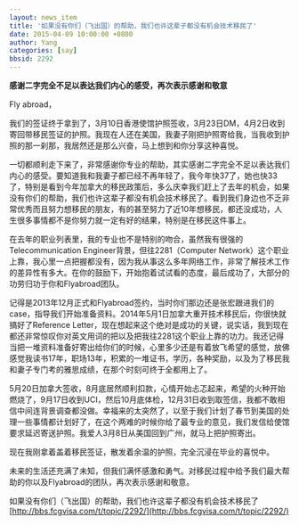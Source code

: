 ```yaml
---
layout: news_item
title: '如果没有你们（飞出国）的帮助，我们也许这辈子都没有机会技术移民了'
date: 2015-04-09 10:00:00 +0800
author: Yang
categories: [say]
bbsid: 2292
---
```


**感谢二字完全不足以表达我们内心的感受，再次表示感谢和敬意**

Fly abroad，

我们的签证终于拿到了，3月10日香港使馆护照签收，3月23日DM，4月2日收到寄回带移民签证的护照。我现在人还在美国，我妻子刚把护照寄给我，当我收到护照的那一刹那，我居然还是那么兴奋，马上想到和你分享这种喜悦。

一切都顺利走下来了，非常感谢你专业的帮助，其实感谢二字完全不足以表达我们内心的感受。要知道我和我妻子都已经不再年轻了，我今年快37了，她也快33了，特别是看到今年加拿大的移民政策后，多么庆幸我们赶上了去年的机会，如果没有你们的帮助，我们也许这辈子都没有机会技术移民了。看到我们身边也不乏非常优秀而且努力想移民的朋友，有的甚至努力了近10年想移民，都还没成功，人生很多事情都不是你努力就一定有好的结果，特别是在移民这件事上。

在去年的职业列表里，我的专业也不是特别的吻合，虽然我有很强的Telecommunication Engineer背景，但往2281（Computer Network）这个职业上靠，我心里一点把握都没有，因为我从事这么多年网络工作，非常了解技术工作的差异性有多大。在你的鼓励下，开始抱着试试看的态度，最后成功了，大部分的功劳归功于你和Flyabroad团队。

记得是2013年12月正式和Flyabroad签约，当时你们那边还是张宏跟进我们的case，指导我们开始准备资料。2014年5月1日加拿大重开技术移民后，你很快就搞好了Reference Letter，现在想起来这个绝对是成功的关键，说实话，我到现在都还非常惊叹你对英文用词的把以及把我往2281这个职业上靠的功力。我还记得当把一堆资料准备好寄出给你们的时候，心里多少还是有着放飞希望的感觉，放佛感觉我读书17年，职场13年，积累的一堆证书，学历，各种奖励，以及为了移民我和妻子专门考的雅思成绩，在那个时刻可终于全都用上了。

5月20日加拿大签收，8月底居然顺利扣款，心情开始忐忑起来，希望的火种开始燃烧了，9月17日收到UCI，然后10月底体检，12月31日收到取签信，我都不敢相信中间连背景调查都没做。幸福来的太突然了，以至于我们计划了春节到美国的处理一些事情都计划好了，在这个两难的时候你给了最专业的意见，我们发信给使馆要求延迟寄送护照。我爱人3月8日从美国回到广州，就马上把护照寄出。

现在我刚拿着盖着移民签证，散发着余温的护照，完全沉浸在毕业的喜悦中。

未来的生活还充满了未知，但我们满怀感激和勇气。对移民过程中给予我们最大帮助的你以及Flyabroad的团队，再次表示感谢和敬意。

如果没有你们（飞出国）的帮助，我们也许这辈子都没有机会技术移民了 [http://bbs.fcgvisa.com/t/topic/2292/](http://bbs.fcgvisa.com/t/topic/2292/)

